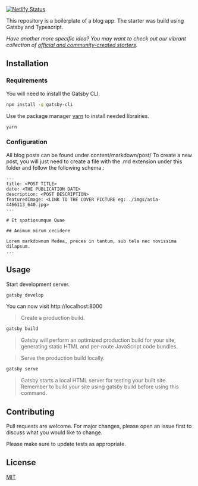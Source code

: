 [![Netlify Status](https://api.netlify.com/api/v1/badges/f57f32f5-b56e-425b-874f-ab114916b8f1/deploy-status)](https://friendly-cray-96d631.netlify.com/)

This repository is a boilerplate of a blog app. The starter was build using Gatsby and Typescript.

_Have another more specific idea? You may want to check out our vibrant collection of [official and community-created starters](https://www.gatsbyjs.org/docs/gatsby-starters/)._

## Installation

### Requirements

You will need to install the Gatsby CLI.

```bash
npm install -g gatsby-cli
```

Use the package manager [yarn](https://yarnpkg.com/lang/en/) to install needed librairies.

```bash
yarn
```

### Configuration

All blog posts can be found under content/markdown/post/
To create a new post, you will just need to create a file with the .md extension under this folder and follow the following schema :

```
---
title: <POST TITLE>
date: <THE PUBLICATION DATE>
description: <POST DESCRIPTION>
featuredImage: <LINK TO THE COVER PICTURE eg: ./imgs/asia-4466113_640.jpg>
---

# Et spatiosumque Quae

## Animum mirum cecidere

Lorem markdownum Medea, preces in tantum, sub tela nec novissima dilapsum.
...
```

## Usage

Start development server.

```bash
gatsby develop
```

You can now visit http://localhost:8000

> Create a production build.

```bash
gatsby build
```

> Gatsby will perform an optimized production build for your site, generating static HTML and per-route JavaScript code bundles.

> Serve the production build locally.

```bash
gatsby serve
```

> Gatsby starts a local HTML server for testing your built site. Remember to build your site using gatsby build before using this command.

## Contributing

Pull requests are welcome. For major changes, please open an issue first to discuss what you would like to change.

Please make sure to update tests as appropriate.

## License

[MIT](https://choosealicense.com/licenses/mit/)

```

```
